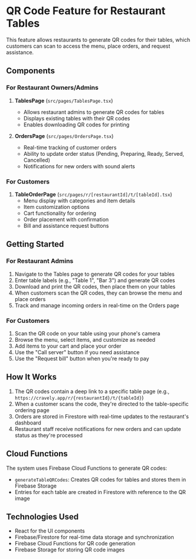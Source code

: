 # QR Code Feature for Restaurant Tables

This feature allows restaurants to generate QR codes for their tables, which customers can scan to access the menu, place orders, and request assistance.

## Components

### For Restaurant Owners/Admins

1. **TablesPage** (`src/pages/TablesPage.tsx`)

   - Allows restaurant admins to generate QR codes for tables
   - Displays existing tables with their QR codes
   - Enables downloading QR codes for printing

2. **OrdersPage** (`src/pages/OrdersPage.tsx`)
   - Real-time tracking of customer orders
   - Ability to update order status (Pending, Preparing, Ready, Served, Cancelled)
   - Notifications for new orders with sound alerts

### For Customers

1. **TableOrderPage** (`src/pages/r/[restaurantId]/t/[tableId].tsx`)
   - Menu display with categories and item details
   - Item customization options
   - Cart functionality for ordering
   - Order placement with confirmation
   - Bill and assistance request buttons

## Getting Started

### For Restaurant Admins

1. Navigate to the Tables page to generate QR codes for your tables
2. Enter table labels (e.g., "Table 1", "Bar 3") and generate QR codes
3. Download and print the QR codes, then place them on your tables
4. When customers scan the QR codes, they can browse the menu and place orders
5. Track and manage incoming orders in real-time on the Orders page

### For Customers

1. Scan the QR code on your table using your phone's camera
2. Browse the menu, select items, and customize as needed
3. Add items to your cart and place your order
4. Use the "Call server" button if you need assistance
5. Use the "Request bill" button when you're ready to pay

## How It Works

1. The QR codes contain a deep link to a specific table page (e.g., `https://cravely.app/r/{restaurantId}/t/{tableId}`)
2. When a customer scans the code, they're directed to the table-specific ordering page
3. Orders are stored in Firestore with real-time updates to the restaurant's dashboard
4. Restaurant staff receive notifications for new orders and can update status as they're processed

## Cloud Functions

The system uses Firebase Cloud Functions to generate QR codes:

- `generateTableQRCodes`: Creates QR codes for tables and stores them in Firebase Storage
- Entries for each table are created in Firestore with reference to the QR image

## Technologies Used

- React for the UI components
- Firebase/Firestore for real-time data storage and synchronization
- Firebase Cloud Functions for QR code generation
- Firebase Storage for storing QR code images
